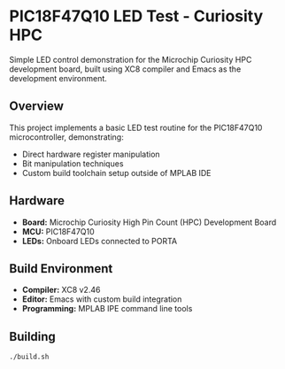 # PIC18F47Q10 LED Test - Curiosity HPC

Simple LED control demonstration for the Microchip Curiosity HPC development board, built using XC8 compiler and Emacs as the development environment.

## Overview
This project implements a basic LED test routine for the PIC18F47Q10 microcontroller, demonstrating:
- Direct hardware register manipulation
- Bit manipulation techniques  
- Custom build toolchain setup outside of MPLAB IDE

## Hardware
- **Board:** Microchip Curiosity High Pin Count (HPC) Development Board
- **MCU:** PIC18F47Q10
- **LEDs:** Onboard LEDs connected to PORTA

## Build Environment
- **Compiler:** XC8 v2.46
- **Editor:** Emacs with custom build integration
- **Programming:** MPLAB IPE command line tools

## Building
```bash
./build.sh
